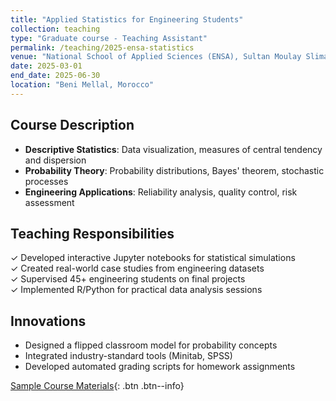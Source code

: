 ```yaml
---
title: "Applied Statistics for Engineering Students"
collection: teaching
type: "Graduate course - Teaching Assistant"
permalink: /teaching/2025-ensa-statistics
venue: "National School of Applied Sciences (ENSA), Sultan Moulay Slimane University"
date: 2025-03-01
end_date: 2025-06-30
location: "Beni Mellal, Morocco"
---
```


## Course Description
- **Descriptive Statistics**: Data visualization, measures of central tendency and dispersion
- **Probability Theory**: Probability distributions, Bayes' theorem, stochastic processes
- **Engineering Applications**: Reliability analysis, quality control, risk assessment

## Teaching Responsibilities
✓ Developed interactive Jupyter notebooks for statistical simulations  
✓ Created real-world case studies from engineering datasets  
✓ Supervised 45+ engineering students on final projects  
✓ Implemented R/Python for practical data analysis sessions

## Innovations
- Designed a flipped classroom model for probability concepts
- Integrated industry-standard tools (Minitab, SPSS)
- Developed automated grading scripts for homework assignments

[Sample Course Materials](/files/teaching/ENSA-Stats-Module.pdf){: .btn .btn--info}

